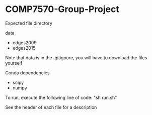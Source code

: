 # COMP7570-Group-Project

Expected file directory

data
 - edges2009
 - edges2015


Note that data is in the .gitignore, you will have to download the files yourself

Conda dependencies
- scipy
- numpy

To run, execute the following line of code: "sh run.sh"

See the header of each file for a description
